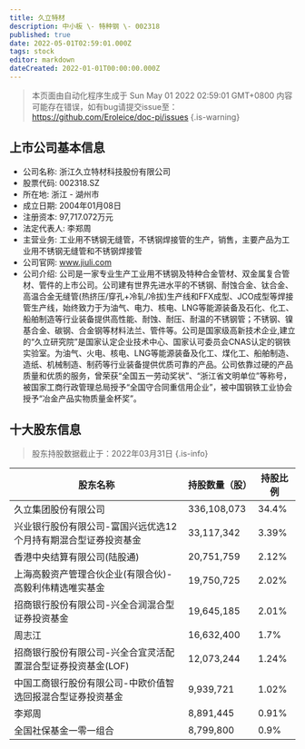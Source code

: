 ```yaml
---
title: 久立特材
description: 中小板 \- 特种钢 \- 002318
published: true
date: 2022-05-01T02:59:01.000Z
tags: stock
editor: markdown
dateCreated: 2022-01-01T00:00:00.000Z
---
```


> 本页面由自动化程序生成于 Sun May 01 2022 02:59:01 GMT+0800
> 内容可能存在错误，如有bug请提交issue至：https://github.com/Eroleice/doc-pi/issues
{.is-warning}

## 上市公司基本信息
- 公司名称: 浙江久立特材科技股份有限公司
- 股票代码: 002318.SZ
- 所在地: 浙江 - 湖州市
- 成立日期: 2004年01月08日
- 注册资本: 97,717.072万元
- 法定代表人: 李郑周
- 主营业务: 工业用不锈钢无缝管，不锈钢焊接管的生产，销售，主要产品为工业用不锈钢无缝管和不锈钢焊接管
- 公司官网: www.jiuli.com
- 公司介绍: 公司是一家专业生产工业用不锈钢及特种合金管材、双金属复合管材、管件的上市公司。公司建有世界先进水平的不锈钢、耐蚀合金、钛合金、高温合金无缝管(热挤压/穿孔+冷轧/冷拔)生产线和FFX成型、JCO成型等焊接管生产线，始终致力于为油气、电力、核电、LNG等能源装备及石化、化工、船舶制造等行业装备提供高性能、耐蚀、耐压、耐温的不锈钢管；不锈钢、镍基合金、碳钢、合金钢等材料法兰、管件等。公司是国家级高新技术企业,建立的“久立研究院”是国家认定企业技术中心、国家认可委员会CNAS认定的钢铁实验室。为油气、火电、核电、LNG等能源装备及化工、煤化工、船舶制造、造纸、机械制造、制药等行业装备提供优质可靠的产品。公司依靠过硬的产品质量和优质的服务，曾荣获“全国五一劳动奖状”、“浙江省文明单位”等称号，被国家工商行政管理总局授予“全国守合同重信用企业”，被中国钢铁工业协会授予“冶金产品实物质量金杯奖”。


## 十大股东信息
> 股东持股数据截止于：2022年03月31日
{.is-info}

| 股东名称 | 持股数量（股） | 持股比例 |
| --- | --- | --- |
| 久立集团股份有限公司 | 336,108,073 | 34.4% |
| 兴业银行股份有限公司-富国兴远优选12个月持有期混合型证券投资基金 | 33,117,342 | 3.39% |
| 香港中央结算有限公司(陆股通) | 20,751,759 | 2.12% |
| 上海高毅资产管理合伙企业(有限合伙)-高毅利伟精选唯实基金 | 19,750,725 | 2.02% |
| 招商银行股份有限公司-兴全合润混合型证券投资基金 | 19,645,185 | 2.01% |
| 周志江 | 16,632,400 | 1.7% |
| 招商银行股份有限公司-兴全合宜灵活配置混合型证券投资基金(LOF) | 12,073,244 | 1.24% |
| 中国工商银行股份有限公司-中欧价值智选回报混合型证券投资基金 | 9,939,721 | 1.02% |
| 李郑周 | 8,891,445 | 0.91% |
| 全国社保基金一零一组合 | 8,799,800 | 0.9% |




